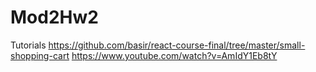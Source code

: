 # Mod2Hw2

Tutorials
https://github.com/basir/react-course-final/tree/master/small-shopping-cart
https://www.youtube.com/watch?v=AmIdY1Eb8tY
